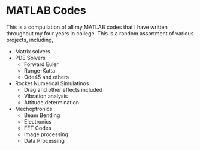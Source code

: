 # MATLAB Codes

This is a compuilation of all my MATLAB codes that I have written throughout my four years in college. This is a random assortment of various projects, including,

* Matrix solvers
* PDE Solvers
  * Forward Euler
  * Runge-Kutta
  * Ode45 and others
* Rocket Numerical Simulatinos
  * Drag and other effects included
  * Vibration analysis
  * Attitude determination
* Mechoptronics
  * Beam Bending
  * Electronics
  * FFT Codes
  * Image processing
  * Data Processing